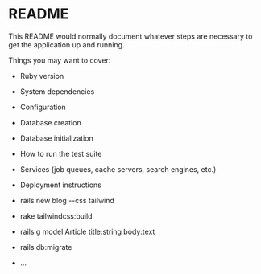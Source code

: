 # README

This README would normally document whatever steps are necessary to get the
application up and running.

Things you may want to cover:

* Ruby version

* System dependencies

* Configuration

* Database creation

* Database initialization

* How to run the test suite

* Services (job queues, cache servers, search engines, etc.)

* Deployment instructions

* rails new blog --css tailwind

* rake tailwindcss:build

* rails g model Article title:string body:text

* rails db:migrate

* ...
